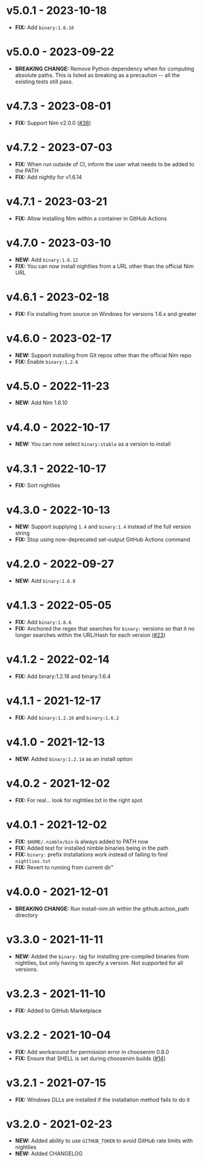 # v5.0.1 - 2023-10-18

- **FIX:** Add `binary:1.6.16`

# v5.0.0 - 2023-09-22

- **BREAKING CHANGE:** Remove Python dependency when for computing absolute paths. This is listed as breaking as a precaution -- all the existing tests still pass.

# v4.7.3 - 2023-08-01

- **FIX:** Support Nim v2.0.0 ([#38](https://github.com/iffy/install-nim/issues/38))

# v4.7.2 - 2023-07-03

- **FIX:** When run outside of CI, inform the user what needs to be added to the PATH
- **FIX:** Add nightly for v1.6.14

# v4.7.1 - 2023-03-21

- **FIX:** Allow installing Nim within a container in GitHub Actions

# v4.7.0 - 2023-03-10

- **NEW:** Add `binary:1.6.12`
- **FIX:** You can now install nightlies from a URL other than the official Nim URL

# v4.6.1 - 2023-02-18

- **FIX:** Fix installing from source on Windows for versions 1.6.x and greater

# v4.6.0 - 2023-02-17

- **NEW:** Support installing from Git repos other than the official Nim repo
- **FIX:** Enable `binary:1.2.6`

# v4.5.0 - 2022-11-23

- **NEW:** Add Nim 1.6.10

# v4.4.0 - 2022-10-17

- **NEW:** You can now select `binary:stable` as a version to install

# v4.3.1 - 2022-10-17

- **FIX:** Sort nightlies

# v4.3.0 - 2022-10-13

- **NEW:** Support supplying `1.4` and `binary:1.4` instead of the full version string
- **FIX:** Stop using now-deprecated set-output GitHub Actions command

# v4.2.0 - 2022-09-27

- **NEW:** Add `binary:1.6.8`

# v4.1.3 - 2022-05-05

- **FIX:** Add `binary:1.6.6`
- **FIX:** Anchored the regex that searches for `binary:` versions so that it no longer searches within the URL/Hash for each version ([#23](https://github.com/iffy/install-nim/issues/23))

# v4.1.2 - 2022-02-14

- **FIX:** Add binary:1.2.18 and binary:1.6.4

# v4.1.1 - 2021-12-17

- **FIX:** Add `binary:1.2.16` and `binary:1.6.2`

# v4.1.0 - 2021-12-13

- **NEW:** Added `binary:1.2.14` as an install option

# v4.0.2 - 2021-12-02

- **FIX:** For real... look for nightlies.txt in the right spot

# v4.0.1 - 2021-12-02

- **FIX:** `$HOME/.nimble/bin` is always added to PATH now
- **FIX:** Added test for installed nimble binaries being in the path
- **FIX:** `binary:` prefix installations work instead of failing to find `nightlies.txt`
- **FIX:** Revert to running from current dir"

# v4.0.0 - 2021-12-01

- **BREAKING CHANGE:** Run install-nim.sh within the github.action_path directory

# v3.3.0 - 2021-11-11

- **NEW:** Added the `binary:` tag for installing pre-compiled binaries from nightlies, but only having to specify a version. Not supported for all versions.

# v3.2.3 - 2021-11-10

- **FIX:** Added to GitHub Marketplace

# v3.2.2 - 2021-10-04

- **FIX:** Add workaround for permission error in choosenim 0.8.0
- **FIX:** Ensure that SHELL is set during choosenim builds ([#14](https://github.com/iffy/install-nim/issues/14))

# v3.2.1 - 2021-07-15

- **FIX:** Windows DLLs are installed if the installation method fails to do it

# v3.2.0 - 2021-02-23

- **NEW:** Added ability to use `GITHUB_TOKEN` to avoid GitHub rate limits with nightlies
- **NEW:** Added CHANGELOG

